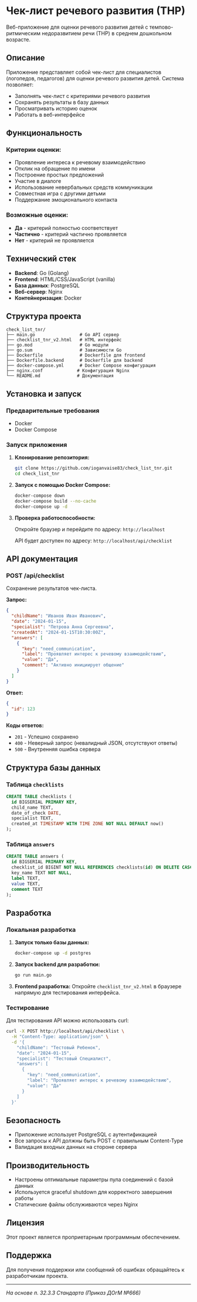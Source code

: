 # Чек-лист речевого развития (ТНР)

Веб-приложение для оценки речевого развития детей с темпово-ритмическим недоразвитием речи (ТНР) в среднем дошкольном возрасте.

## Описание

Приложение представляет собой чек-лист для специалистов (логопедов, педагогов) для оценки речевого развития детей. Система позволяет:

- Заполнять чек-лист с критериями речевого развития
- Сохранять результаты в базу данных
- Просматривать историю оценок
- Работать в веб-интерфейсе

## Функциональность

### Критерии оценки:
- Проявление интереса к речевому взаимодействию
- Отклик на обращение по имени
- Построение простых предложений
- Участие в диалоге
- Использование невербальных средств коммуникации
- Совместная игра с другими детьми
- Поддержание эмоционального контакта

### Возможные оценки:
- **Да** - критерий полностью соответствует
- **Частично** - критерий частично проявляется
- **Нет** - критерий не проявляется

## Технический стек

- **Backend**: Go (Golang)
- **Frontend**: HTML/CSS/JavaScript (vanilla)
- **База данных**: PostgreSQL
- **Веб-сервер**: Nginx
- **Контейнеризация**: Docker

## Структура проекта

```
check_list_tnr/
├── main.go                 # Go API сервер
├── checklist_tnr_v2.html   # HTML интерфейс
├── go.mod                  # Go модули
├── go.sum                  # Зависимости Go
├── Dockerfile              # Dockerfile для frontend
├── Dockerfile.backend      # Dockerfile для backend
├── docker-compose.yml      # Docker Compose конфигурация
├── nginx.conf             # Конфигурация Nginx
└── README.md              # Документация
```

## Установка и запуск

### Предварительные требования

- Docker
- Docker Compose

### Запуск приложения

1. **Клонирование репозитория:**
   ```bash
   git clone https://github.com/ioganvaise83/check_list_tnr.git
   cd check_list_tnr
   ```

2. **Запуск с помощью Docker Compose:**
   ```bash
   docker-compose down
   docker-compose build --no-cache
   docker-compose up -d
   ```

4. **Проверка работоспособности:**

   Откройте браузер и перейдите по адресу: `http://localhost`

   API будет доступен по адресу: `http://localhost/api/checklist`



## API документация

### POST /api/checklist

Сохранение результатов чек-листа.

**Запрос:**
```json
{
  "childName": "Иванов Иван Иванович",
  "date": "2024-01-15",
  "specialist": "Петрова Анна Сергеевна",
  "createdAt": "2024-01-15T10:30:00Z",
  "answers": [
    {
      "key": "need_communication",
      "label": "Проявляет интерес к речевому взаимодействию",
      "value": "Да",
      "comment": "Активно инициирует общение"
    }
  ]
}
```

**Ответ:**
```json
{
  "id": 123
}
```

**Коды ответов:**
- `201` - Успешно сохранено
- `400` - Неверный запрос (невалидный JSON, отсутствуют ответы)
- `500` - Внутренняя ошибка сервера

## Структура базы данных

### Таблица `checklists`
```sql
CREATE TABLE checklists (
  id BIGSERIAL PRIMARY KEY,
  child_name TEXT,
  date_of_check DATE,
  specialist TEXT,
  created_at TIMESTAMP WITH TIME ZONE NOT NULL DEFAULT now()
);
```

### Таблица `answers`
```sql
CREATE TABLE answers (
  id BIGSERIAL PRIMARY KEY,
  checklist_id BIGINT NOT NULL REFERENCES checklists(id) ON DELETE CASCADE,
  key_name TEXT NOT NULL,
  label TEXT,
  value TEXT,
  comment TEXT
);
```

## Разработка

### Локальная разработка

1. **Запуск только базы данных:**
   ```bash
   docker-compose up -d postgres
   ```

2. **Запуск backend для разработки:**
   ```bash
   go run main.go
   ```

3. **Frontend разработка:**
   Откройте `checklist_tnr_v2.html` в браузере напрямую для тестирования интерфейса.

### Тестирование

Для тестирования API можно использовать curl:

```bash
curl -X POST http://localhost/api/checklist \
  -H "Content-Type: application/json" \
  -d '{
    "childName": "Тестовый Ребенок",
    "date": "2024-01-15",
    "specialist": "Тестовый Специалист",
    "answers": [
      {
        "key": "need_communication",
        "label": "Проявляет интерес к речевому взаимодействию",
        "value": "Да"
      }
    ]
  }'
```

## Безопасность

- Приложение использует PostgreSQL с аутентификацией
- Все запросы к API должны быть POST с правильным Content-Type
- Валидация входных данных на стороне сервера

## Производительность

- Настроены оптимальные параметры пула соединений с базой данных
- Используется graceful shutdown для корректного завершения работы
- Статические файлы обслуживаются через Nginx

## Лицензия

Этот проект является проприетарным программным обеспечением.

## Поддержка

Для получения поддержки или сообщений об ошибках обращайтесь к разработчикам проекта.

---

*На основе п. 32.3.3 Стандарта (Приказ ДОгМ №666)*
